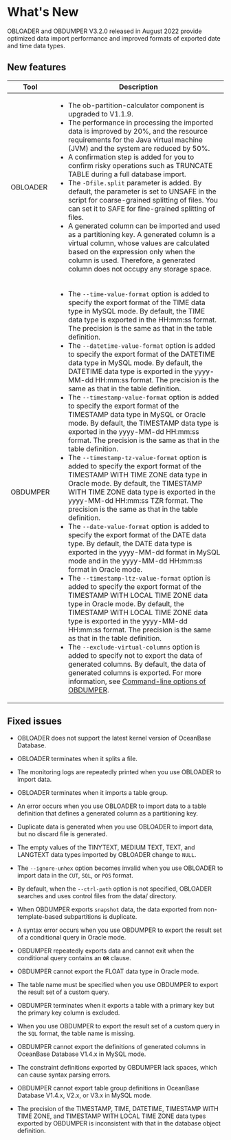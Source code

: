 # What's New

OBLOADER and OBDUMPER V3.2.0 released in August 2022 provide optimized data import performance and improved formats of exported date and time data types.



## New features



| Tool | Description                                                                                                                                                                                                                                                                                                                                                                                                                                                                                                                                                                                                                                                                                                                                                                                                                                                                                                                                                                                                                                                                                                                                                                                                                                                                                                                                                                                                                                                                                                                                                                                                                                                                                                                                                                                                                                                                                                                                                                                                                                                        |
|----------|--------------------------------------------------------------------------------------------------------------------------------------------------------------------------------------------------------------------------------------------------------------------------------------------------------------------------------------------------------------------------------------------------------------------------------------------------------------------------------------------------------------------------------------------------------------------------------------------------------------------------------------------------------------------------------------------------------------------------------------------------------------------------------------------------------------------------------------------------------------------------------------------------------------------------------------------------------------------------------------------------------------------------------------------------------------------------------------------------------------------------------------------------------------------------------------------------------------------------------------------------------------------------------------------------------------------------------------------------------------------------------------------------------------------------------------------------------------------------------------------------------------------------------------------------------------------------------------------------------------------------------------------------------------------------------------------------------------------------------------------------------------------------------------------------------------------------------------------------------------------------------------------------------------------------------------------------------------------------------------------------------------------------------------------------------------------|
| OBLOADER | <ul><li> The ob-partition-calculator component is upgraded to V1.1.9.  </li>  <li>  The performance in processing the imported data is improved by 20%, and the resource requirements for the Java virtual machine (JVM) and the system are reduced by 50%.  </li>  <li> A confirmation step is added for you to confirm risky operations such as TRUNCATE TABLE during a full database import. </li>  <li> The `-Dfile.split` parameter is added. By default, the parameter is set to UNSAFE in the script for coarse-grained splitting of files. You can set it to SAFE for fine-grained splitting of files.  </li><li> A generated column can be imported and used as a partitioning key. A generated column is a virtual column, whose values are calculated based on the expression only when the column is used. Therefore, a generated column does not occupy any storage space. </li></ul>                                                                                                                                                                                                                                                                                                                                                                                                                                                                                                                                                                                                                                                                                                                                                                                                                                                                                                                                                                                                                                                                                                                                                                   |
| OBDUMPER | <ul><li> The `--time-value-format` option is added to specify the export format of the TIME data type in MySQL mode. By default, the TIME data type is exported in the HH:mm:ss format. The precision is the same as that in the table definition. </li>   <li> The `--datetime-value-format` option is added to specify the export format of the DATETIME data type in MySQL mode. By default, the DATETIME data type is exported in the yyyy-MM-dd HH:mm:ss format. The precision is the same as that in the table definition.  </li>  <li> The `--timestamp-value-format` option is added to specify the export format of the TIMESTAMP data type in MySQL or Oracle mode. By default, the TIMESTAMP data type is exported in the yyyy-MM-dd HH:mm:ss format. The precision is the same as that in the table definition.  </li>  <li> The `--timestamp-tz-value-format` option is added to specify the export format of the TIMESTAMP WITH TIME ZONE data type in Oracle mode. By default, the TIMESTAMP WITH TIME ZONE data type is exported in the yyyy-MM-dd HH:mm:ss TZR format. The precision is the same as that in the table definition. </li>  <li> The `--date-value-format` option is added to specify the export format of the DATE data type. By default, the DATE data type is exported in the yyyy-MM-dd format in MySQL mode and in the yyyy-MM-dd HH:mm:ss format in Oracle mode.  </li>  <li> The `--timestamp-ltz-value-format` option is added to specify the export format of the TIMESTAMP WITH LOCAL TIME ZONE data type in Oracle mode. By default, the TIMESTAMP WITH LOCAL TIME ZONE data type is exported in the yyyy-MM-dd HH:mm:ss format. The precision is the same as that in the table definition.  </li>  <li> The `--exclude-virtual-columns` option is added to specify not to export the data of generated columns. By default, the data of generated columns is exported. For more information, see [Command-line options of OBDUMPER](4.OBDUMPER/2.obdumper-user-guide/3.obdumper-command-line-options.md). </li></ul> |



## Fixed issues

* OBLOADER does not support the latest kernel version of OceanBase Database.

* OBLOADER terminates when it splits a file.

* The monitoring logs are repeatedly printed when you use OBLOADER to import data.

* OBLOADER terminates when it imports a table group.

* An error occurs when you use OBLOADER to import data to a table definition that defines a generated column as a partitioning key.

* Duplicate data is generated when you use OBLOADER to import data, but no discard file is generated.

* The empty values of the TINYTEXT, MEDIUM TEXT, TEXT, and LANGTEXT data types imported by OBLOADER change to `NULL`.

* The `--ignore-unhex` option becomes invalid when you use OBLOADER to import data in the `CUT`, `SQL`, or `POS` format.

* By default, when the `--ctrl-path` option is not specified, OBLOADER searches and uses control files from the data/ directory.

* When OBDUMPER exports `snapshot` data, the data exported from non-template-based subpartitions is duplicate.

* A syntax error occurs when you use OBDUMPER to export the result set of a conditional query in Oracle mode.

* OBDUMPER repeatedly exports data and cannot exit when the conditional query contains an **`OR`** clause.

* OBDUMPER cannot export the FLOAT data type in Oracle mode.

* The table name must be specified when you use OBDUMPER to export the result set of a custom query.

* OBDUMPER terminates when it exports a table with a primary key but the primary key column is excluded.

* When you use OBDUMPER to export the result set of a custom query in the `SQL` format, the table name is missing.

* OBDUMPER cannot export the definitions of generated columns in OceanBase Database V1.4.x in MySQL mode.

* The constraint definitions exported by OBDUMPER lack spaces, which can cause syntax parsing errors.

* OBDUMPER cannot export table group definitions in OceanBase Database V1.4.x, V2.x, or V3.x in MySQL mode.

* The precision of the TIMESTAMP, TIME, DATETIME, TIMESTAMP WITH TIME ZONE, and TIMESTAMP WITH LOCAL TIME ZONE data types exported by OBDUMPER is inconsistent with that in the database object definition.